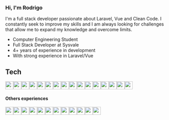### Hi, I'm Rodrigo

I'm a full stack developer passionate about Laravel, Vue and Clean Code. I constantly seek to improve my skills and I am always looking for challenges that allow me to expand my knowledge and overcome limits.

- Computer Engineering Student
- Full Stack Developer at Sysvale
- 4+ years of experience in development
- With strong experience in Laravel/Vue

## Tech
<div style="display: flex">
  <img src="https://cdn.jsdelivr.net/gh/devicons/devicon/icons/php/php-original.svg" width="25" />
  <img src="https://cdn.jsdelivr.net/gh/devicons/devicon/icons/javascript/javascript-original.svg" width="25" />
  <img src="https://cdn.jsdelivr.net/gh/devicons/devicon/icons/laravel/laravel-original.svg" width="25" />
  <img src="https://cdn.jsdelivr.net/gh/devicons/devicon/icons/vuejs/vuejs-original.svg" width="25" />
  <img src="https://cdn.jsdelivr.net/gh/devicons/devicon/icons/nuxtjs/nuxtjs-original.svg" width="25" />
  <img src="https://cdn.jsdelivr.net/gh/devicons/devicon/icons/mysql/mysql-original.svg" width="25" />
  <img src="https://cdn.jsdelivr.net/gh/devicons/devicon/icons/mongodb/mongodb-original.svg" width="25" />
  <img src="https://cdn.jsdelivr.net/gh/devicons/devicon/icons/html5/html5-original.svg" width="25" />
  <img src="https://cdn.jsdelivr.net/gh/devicons/devicon/icons/css3/css3-original.svg" width="25" />
  <img src="https://cdn.jsdelivr.net/gh/devicons/devicon/icons/sass/sass-original.svg" width="25" />
  <img src="https://cdn.jsdelivr.net/gh/devicons/devicon/icons/git/git-original.svg" width="25" />
  <img src="https://cdn.jsdelivr.net/gh/devicons/devicon/icons/github/github-original.svg" width="25" />
  <img src="https://cdn.jsdelivr.net/gh/devicons/devicon/icons/gitlab/gitlab-original.svg" width="25" />
  <img src="https://cdn.jsdelivr.net/gh/devicons/devicon/icons/docker/docker-original.svg" width="25" />
  <img src="https://cdn.jsdelivr.net/gh/devicons/devicon/icons/digitalocean/digitalocean-original.svg" width="25" />
  <img src="https://cdn.jsdelivr.net/gh/devicons/devicon/icons/linux/linux-original.svg" width="25" />
</div>

#### Others experiences
<div style="display: flex">
  <img src="https://cdn.jsdelivr.net/gh/devicons/devicon/icons/c/c-original.svg" width="25" />
  <img src="https://cdn.jsdelivr.net/gh/devicons/devicon/icons/cplusplus/cplusplus-original.svg" width="25" />
  <img src="https://cdn.jsdelivr.net/gh/devicons/devicon/icons/java/java-original.svg" width="25" />
  <img src="https://cdn.jsdelivr.net/gh/devicons/devicon/icons/python/python-original.svg" width="25" />
  <img src="https://cdn.jsdelivr.net/gh/devicons/devicon/icons/bash/bash-original.svg" width="25" />
  <img src="https://cdn.jsdelivr.net/gh/devicons/devicon/icons/flask/flask-original.svg" width="25"/>
  <img src="https://cdn.jsdelivr.net/gh/devicons/devicon/icons/django/django-plain.svg" width="25" />
  <img src="https://cdn.jsdelivr.net/gh/devicons/devicon/icons/postgresql/postgresql-original.svg" width="25" />
  <img src="https://cdn.jsdelivr.net/gh/devicons/devicon/icons/jquery/jquery-original.svg" width="25" />
  <img src="https://cdn.jsdelivr.net/gh/devicons/devicon/icons/bootstrap/bootstrap-original.svg" width="25" />
  <img src="https://cdn.jsdelivr.net/gh/devicons/devicon/icons/tailwindcss/tailwindcss-original.svg" width="25" />
  <img src="https://cdn.jsdelivr.net/gh/devicons/devicon/icons/qt/qt-original.svg" width="25" />
</div>
<!--

**rodrigo-barboza/rodrigo-barboza** is a ✨ _special_ ✨ repository because its `README.md` (this file) appears on your GitHub profile.

Here are some ideas to get you started:

- 🔭 I’m currently working on ...
- 🌱 I’m currently learning ...
- 👯 I’m looking to collaborate on ...
- 🤔 I’m looking for help with ...
- 💬 Ask me about ...
- 📫 How to reach me: ...
- 😄 Pronouns: ...
- ⚡ Fun fact: ...
-->
